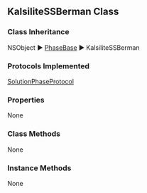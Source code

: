 ## KalsiliteSSBerman Class  
### Class Inheritance  
NSObject ▶️ [PhaseBase](PhaseBase.html) ▶️ KalsiliteSSBerman  

### Protocols Implemented  
[SolutionPhaseProtocol](SolutionPhaseProtocol.html)   

### Properties  
None  

### Class Methods  
None  

### Instance Methods  
None  